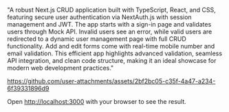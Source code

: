 "A robust Next.js CRUD application built with TypeScript, React, and CSS, featuring secure user authentication via NextAuth.js with session management and JWT. The app starts with a sign-in page and validates users through Mock API. Invalid users see an error, while valid users are redirected to a dynamic user management page with full CRUD functionality. Add and edit forms come with real-time mobile number and email validation. This efficient app highlights advanced validation, seamless API integration, and clean code structure, making it an ideal showcase for modern web development practices."

https://github.com/user-attachments/assets/2bf2bc05-c35f-4a47-a234-6f39331896d9


Open [http://localhost:3000](http://localhost:3000) with your browser to see the result.









